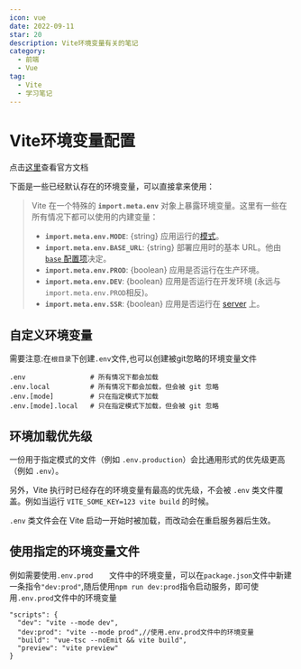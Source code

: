 ```yaml
---
icon: vue
date: 2022-09-11
star: 20
description: Vite环境变量有关的笔记
category:
  - 前端
  - Vue
tag:
  - Vite
  - 学习笔记
---
```


# Vite环境变量配置

点击[这里](https://cn.vitejs.dev/guide/env-and-mode.html#env-variables)查看官方文档

下面是一些已经默认存在的环境变量，可以直接拿来使用：

> Vite 在一个特殊的 **`import.meta.env`** 对象上暴露环境变量。这里有一些在所有情况下都可以使用的内建变量：
>
> - **`import.meta.env.MODE`**: {string} 应用运行的[模式](https://cn.vitejs.dev/guide/env-and-mode.html#modes)。
> - **`import.meta.env.BASE_URL`**: {string} 部署应用时的基本 URL。他由[`base` 配置项](https://cn.vitejs.dev/config/shared-options.html#base)决定。
> - **`import.meta.env.PROD`**: {boolean} 应用是否运行在生产环境。
> - **`import.meta.env.DEV`**: {boolean} 应用是否运行在开发环境 (永远与 `import.meta.env.PROD`相反)。
> - **`import.meta.env.SSR`**: {boolean} 应用是否运行在 [server](https://cn.vitejs.dev/guide/ssr.html#conditional-logic) 上。

## 自定义环境变量

需要注意:在`根目录`下创建`.env`文件,也可以创建被git忽略的环境变量文件

```
.env                # 所有情况下都会加载
.env.local          # 所有情况下都会加载，但会被 git 忽略
.env.[mode]         # 只在指定模式下加载
.env.[mode].local   # 只在指定模式下加载，但会被 git 忽略
```

## 环境加载优先级

一份用于指定模式的文件（例如 `.env.production`）会比通用形式的优先级更高（例如 `.env`）。

另外，Vite 执行时已经存在的环境变量有最高的优先级，不会被 `.env` 类文件覆盖。例如当运行 `VITE_SOME_KEY=123 vite build` 的时候。

`.env` 类文件会在 Vite 启动一开始时被加载，而改动会在重启服务器后生效。

## 使用指定的环境变量文件

例如需要使用`.env.prod	`文件中的环境变量，可以在`package.json`文件中新建一条指令`"dev:prod"`,随后使用`npm run dev:prod`指令启动服务，即可使用`.env.prod`文件中的环境变量

```
"scripts": {
  "dev": "vite --mode dev",
  "dev:prod": "vite --mode prod",//使用.env.prod文件中的环境变量
  "build": "vue-tsc --noEmit && vite build",
  "preview": "vite preview"
}
```

